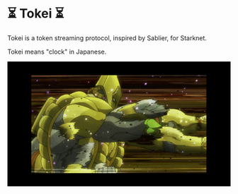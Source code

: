 # ⏳ Tokei ⏳

Tokei is a token streaming protocol, inspired by Sablier, for Starknet.

Tokei means "clock" in Japanese.

![Tokei](./assets/tokei-hello.gif)

